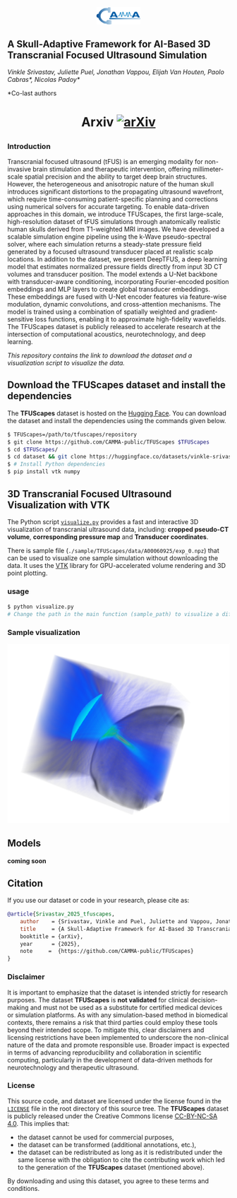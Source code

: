 <div align="center">
<a href="http://camma.u-strasbg.fr/">
<img src="figs/camma_logo_tr.png" width="20%">
</a>
</div>

## **A Skull-Adaptive Framework for AI-Based 3D Transcranial Focused Ultrasound Simulation**

_Vinkle Srivastav, Juliette Puel, Jonathan Vappou, Elijah Van Houten, Paolo Cabras*, Nicolas Padoy*_

*Co-last authors
#
# <p align="center">  Arxiv  [![arXiv](https://img.shields.io/badge/arxiv-2505.12998-red)](https://arxiv.org/abs/2505.12998)  </p>  

### Introduction
Transcranial focused ultrasound (tFUS) is an emerging modality for non-invasive brain stimulation and therapeutic intervention, offering millimeter-scale spatial precision and the ability to target deep brain structures. However, the heterogeneous and anisotropic nature of the human skull introduces significant distortions to the propagating ultrasound wavefront, which require time-consuming patient-specific planning and corrections using numerical solvers for accurate targeting. To enable data-driven approaches in this domain, we introduce TFUScapes, the first large-scale, high-resolution dataset of tFUS simulations through anatomically realistic human skulls derived from T1-weighted MRI images. We have developed a scalable simulation engine pipeline using the k-Wave pseudo-spectral solver, where each simulation returns a steady-state pressure field generated by a focused ultrasound transducer placed at realistic scalp locations.  In addition to the dataset, we present DeepTFUS, a deep learning model that estimates normalized pressure fields directly from input 3D CT volumes and transducer position. The model extends a U-Net backbone with transducer-aware conditioning, incorporating Fourier-encoded position embeddings and MLP layers to create global transducer embeddings. These embeddings are fused with U-Net encoder features via feature-wise modulation, dynamic convolutions, and cross-attention mechanisms. The model is trained using a combination of spatially weighted and gradient-sensitive loss functions, enabling it to approximate high-fidelity wavefields. The TFUScapes dataset is publicly released to accelerate research at the intersection of computational acoustics, neurotechnology, and deep learning.


_This repository contains the link to download the dataset and a visualization script to visualize the data._


## Download the TFUScapes dataset and install the dependencies
The **TFUScapes** dataset is hosted on the [Hugging Face](https://huggingface.co/datasets/vinkle-srivastav/TFUScapes). You can download the dataset and install the dependencies using the commands given below.

```bash
$ TFUScapes=/path/to/tfuscapes/repository
$ git clone https://github.com/CAMMA-public/TFUScapes $TFUScapes
$ cd $TFUScapes/
$ cd dataset && git clone https://huggingface.co/datasets/vinkle-srivastav/TFUScapes && cd ..
$ # Install Python dependencies
$ pip install vtk numpy
```

## 3D Transcranial Focused Ultrasound Visualization with VTK

The Python script [`visualize.py`](visualize.py) provides a fast and interactive 3D visualization of transcranial ultrasound data, including: **cropped pseudo-CT volume**, **corresponding pressure map** and **Transducer coordinates**.

There is sample file (`./sample/TFUScapes/data/A00060925/exp_0.npz`) that can be used to visualize one sample simulation without downloading the data. It uses the [VTK](https://vtk.org/) library for GPU-accelerated volume rendering and 3D point plotting.

### usage
```bash
$ python visualize.py 
# Change the path in the main function (sample_path) to visualize a different sample
```

### Sample visualization
<div align="center">
  <img src="figs/sample_vis_result.png" width="600px" />
</div>

## Models
#### coming soon
##

## Citation
If you use our dataset or code in your research, please cite as:
```bibtex
@article{Srivastav_2025_tfuscapes,
    author    = {Srivastav, Vinkle and Puel, Juliette and Vappou, Jonathan and Houten, Elijah Van and Cabras, Paolo and Padoy, Nicolas},
    title     = {A Skull-Adaptive Framework for AI-Based 3D Transcranial Focused Ultrasound Simulation,
    booktitle = {arXiv},
    year      = {2025},
    note     =  {https://github.com/CAMMA-public/TFUScapes}
}
```


### Disclaimer

It is important to emphasize that the dataset is intended strictly for research purposes. The dataset **TFUScapes** is **not validated** for clinical decision-making and must not be used as a substitute for certified medical devices or simulation platforms. As with any simulation-based method in biomedical contexts, there remains a risk that third parties could employ these tools beyond their intended scope. To mitigate this, clear disclaimers and licensing restrictions have been implemented to underscore the non-clinical nature of the data and promote responsible use. Broader impact is expected in terms of advancing reproducibility and collaboration in scientific computing, particularly in the development of data-driven methods for neurotechnology and therapeutic ultrasound.


### License
This source code, and dataset are licensed under the license found in the [`LICENSE`](LICENSE) file in the root directory of this source tree.
The **TFUScapes** dataset is publicly released under the Creative Commons license [CC-BY-NC-SA 4.0](https://creativecommons.org/licenses/by-nc-sa/4.0/). This implies that:
- the dataset cannot be used for commercial purposes,
- the dataset can be transformed (additional annotations, etc.),
- the dataset can be redistributed as long as it is redistributed under the same license with the obligation to cite the contributing work which led to the generation of the **TFUScapes** dataset (mentioned above).

By downloading and using this dataset, you agree to these terms and conditions.
